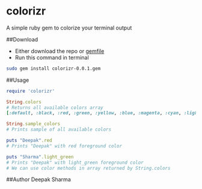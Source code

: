 # colorizr
A simple ruby gem to colorize your terminal output

##Download
* Either download the repo or [gemfile](https://github.com/sadysnaat/colorizr/blob/master/colorizr-0.0.1.gem?gem=true)
* Run this command in terminal
```bash
sudo gem install colorizr-0.0.1.gem
```

##Usage
```ruby
require 'colorizr'

String.colors
# Returns all available colors array
[:default, :black, :red, :green, :yellow, :blue, :magenta, :cyan, :light_grey, :dark_grey, :light_red, :light_green, :light_yellow, :light_blue, :pink, :light_cyan, :white]

String.sample_colors
# Prints sample of all available colors

puts "Deepak".red
# Prints "Deepak" with red foreground color

puts "Sharma".light_green
# Prints "Deepak" with light_green foreground color
# We can use color methods in array returned by String.colors
```

##Author
Deepak Sharma
